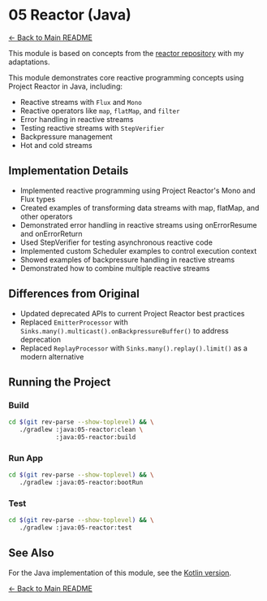 # 05 Reactor (Java)

[← Back to Main README](../../README.md)

This module is based on concepts from the [reactor repository](https://github.com/reactive-spring-book/reactor) with my adaptations.

This module demonstrates core reactive programming concepts using Project Reactor in Java, including:

- Reactive streams with `Flux` and `Mono`
- Reactive operators like `map`, `flatMap`, and `filter`
- Error handling in reactive streams
- Testing reactive streams with `StepVerifier`
- Backpressure management
- Hot and cold streams

## Implementation Details

- Implemented reactive programming using Project Reactor's Mono and Flux types
- Created examples of transforming data streams with map, flatMap, and other operators
- Demonstrated error handling in reactive streams using onErrorResume and onErrorReturn
- Used StepVerifier for testing asynchronous reactive code
- Implemented custom Scheduler examples to control execution context
- Showed examples of backpressure handling in reactive streams
- Demonstrated how to combine multiple reactive streams

## Differences from Original

- Updated deprecated APIs to current Project Reactor best practices
- Replaced `EmitterProcessor` with `Sinks.many().multicast().onBackpressureBuffer()` to address deprecation
- Replaced `ReplayProcessor` with `Sinks.many().replay().limit()` as a modern alternative

## Running the Project
### Build

```bash
cd $(git rev-parse --show-toplevel) && \
   ./gradlew :java:05-reactor:clean \
             :java:05-reactor:build
```

### Run App

```bash
cd $(git rev-parse --show-toplevel) && \
   ./gradlew :java:05-reactor:bootRun
```

### Test

```bash
cd $(git rev-parse --show-toplevel) && \
   ./gradlew :java:05-reactor:test
```

## See Also

For the Java implementation of this module, see the [Kotlin version](../../kotlin/05-reactor).

[← Back to Main README](../../README.md)
